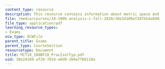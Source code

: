 ```yaml
---
content_type: resource
description: This resource contains information about metric space and sequences bounded.
file: /media/courses/18-100b-analysis-i-fall-2010/38e24109af287b54a8d9204a7f66118a_MIT18_100BF10_Prac2solTyp.pdf
file_type: application/pdf
learning_resource_types:
- Exams
ocw_type: OCWFile
parent_title: Exams
parent_type: CourseSection
resourcetype: Document
title: MIT18_100BF10_Prac2solTyp.pdf
uid: 38e24109-af28-7b54-a8d9-204a7f66118a
---
```

